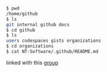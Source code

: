 ```bash
$ pwd
/home/github
$ ls
git internal github docs
$ cd github
$ ls
users codespaces gists organizations
$ cd organizations
$ cat NT-Software/.github/README.md
```

linked with this [group](https://www.roblox.com/communities/33550324/NT-Software)
